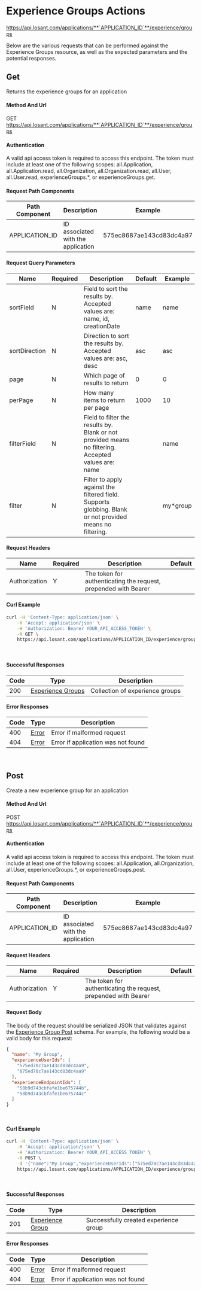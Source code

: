 # Experience Groups Actions

https://api.losant.com/applications/**`APPLICATION_ID`**/experience/groups

Below are the various requests that can be performed against the
Experience Groups resource, as well as the expected
parameters and the potential responses.

## Get

Returns the experience groups for an application

#### Method And Url

GET https://api.losant.com/applications/**`APPLICATION_ID`**/experience/groups

#### Authentication
A valid api access token is required to access this endpoint. The token must
include at least one of the following scopes:
all.Application, all.Application.read, all.Organization, all.Organization.read, all.User, all.User.read, experienceGroups.*, or experienceGroups.get.

#### Request Path Components

| Path Component | Description | Example |
| -------------- | ----------- | ------- |
| APPLICATION_ID | ID associated with the application | 575ec8687ae143cd83dc4a97 |

#### Request Query Parameters

| Name | Required | Description | Default | Example |
| ---- | -------- | ----------- | ------- | ------- |
| sortField | N | Field to sort the results by. Accepted values are: name, id, creationDate | name | name |
| sortDirection | N | Direction to sort the results by. Accepted values are: asc, desc | asc | asc |
| page | N | Which page of results to return | 0 | 0 |
| perPage | N | How many items to return per page | 1000 | 10 |
| filterField | N | Field to filter the results by. Blank or not provided means no filtering. Accepted values are: name |  | name |
| filter | N | Filter to apply against the filtered field. Supports globbing. Blank or not provided means no filtering. |  | my*group |

#### Request Headers

| Name | Required | Description | Default |
| ---- | -------- | ----------- | ------- |
| Authorization | Y | The token for authenticating the request, prepended with Bearer | |

#### Curl Example

```bash
curl -H 'Content-Type: application/json' \
    -H 'Accept: application/json' \
    -H 'Authorization: Bearer YOUR_API_ACCESS_TOKEN' \
    -X GET \
    https://api.losant.com/applications/APPLICATION_ID/experience/groups
```
<br/>

#### Successful Responses

| Code | Type | Description |
| ---- | ---- | ----------- |
| 200 | [Experience Groups](schemas.md#experience-groups) | Collection of experience groups |

#### Error Responses

| Code | Type | Description |
| ---- | ---- | ----------- |
| 400 | [Error](schemas.md#error) | Error if malformed request |
| 404 | [Error](schemas.md#error) | Error if application was not found |

<br/>

## Post

Create a new experience group for an application

#### Method And Url

POST https://api.losant.com/applications/**`APPLICATION_ID`**/experience/groups

#### Authentication
A valid api access token is required to access this endpoint. The token must
include at least one of the following scopes:
all.Application, all.Organization, all.User, experienceGroups.*, or experienceGroups.post.

#### Request Path Components

| Path Component | Description | Example |
| -------------- | ----------- | ------- |
| APPLICATION_ID | ID associated with the application | 575ec8687ae143cd83dc4a97 |

#### Request Headers

| Name | Required | Description | Default |
| ---- | -------- | ----------- | ------- |
| Authorization | Y | The token for authenticating the request, prepended with Bearer | |

#### Request Body

The body of the request should be serialized JSON that validates against
the [Experience Group Post](schemas.md#experience-group-post) schema.  For example, the following would be a
valid body for this request:

```json
{
  "name": "My Group",
  "experienceUserIds": [
    "575ed70c7ae143cd83dc4aa9",
    "675ed70c7ae143cd83dc4aa9"
  ],
  "experienceEndpointIds": [
    "58b9d743cbfafe1be675744b",
    "58b9d743cbfafe1be675744c"
  ]
}
```
<small><br/></small>

#### Curl Example

```bash
curl -H 'Content-Type: application/json' \
    -H 'Accept: application/json' \
    -H 'Authorization: Bearer YOUR_API_ACCESS_TOKEN' \
    -X POST \
    -d '{"name":"My Group","experienceUserIds":["575ed70c7ae143cd83dc4aa9","675ed70c7ae143cd83dc4aa9"],"experienceEndpointIds":["58b9d743cbfafe1be675744b","58b9d743cbfafe1be675744c"]}' \
    https://api.losant.com/applications/APPLICATION_ID/experience/groups
```
<br/>

#### Successful Responses

| Code | Type | Description |
| ---- | ---- | ----------- |
| 201 | [Experience Group](schemas.md#experience-group) | Successfully created experience group |

#### Error Responses

| Code | Type | Description |
| ---- | ---- | ----------- |
| 400 | [Error](schemas.md#error) | Error if malformed request |
| 404 | [Error](schemas.md#error) | Error if application was not found |

<br/>

